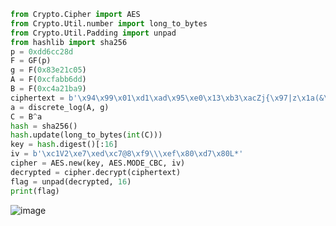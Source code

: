 
```Python
from Crypto.Cipher import AES
from Crypto.Util.number import long_to_bytes
from Crypto.Util.Padding import unpad
from hashlib import sha256
p = 0xdd6cc28d
F = GF(p)
g = F(0x83e21c05)
A = F(0xcfabb6dd)
B = F(0xc4a21ba9)
ciphertext = b'\x94\x99\x01\xd1\xad\x95\xe0\x13\xb3\xacZj{\x97|z\x1a(&\xe8\x01\xe4Y\x08\xc4\xbeN\xcd\xb2*\xe6{'
a = discrete_log(A, g)
C = B^a
hash = sha256()
hash.update(long_to_bytes(int(C)))
key = hash.digest()[:16]
iv = b'\xc1V2\xe7\xed\xc7@8\xf9\\\xef\x80\xd7\x80L*'
cipher = AES.new(key, AES.MODE_CBC, iv)
decrypted = cipher.decrypt(ciphertext)
flag = unpad(decrypted, 16)
print(flag)
```
![image](https://github.com/Caycon/CTF/assets/97203151/60fbfac5-2b8b-4b83-ab3f-a5bc8f1747d7)
